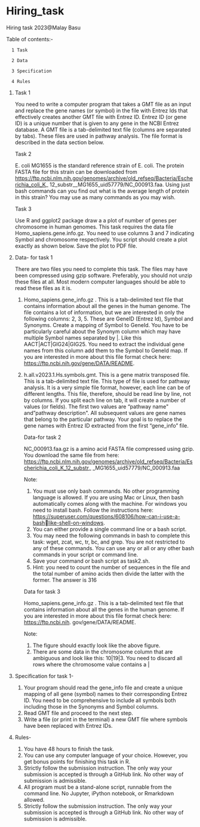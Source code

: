 # Hiring_task 
Hiring task 2023@Malay Basu

Table of contents:-

      1 Task 
      
      2 Data
      
      3 Specification
      
      4 Rules 


1. 
      Task 1
   
      You need to write a computer program that takes a GMT file as an input and replace the gene names (or symbol)
      in the file with Entrez Ids that effectively creates another GMT file with Entrez ID.
      Entrez ID (or gene ID) is a unique number that is given to any gene in the NCBI Entrez database. A GMT file
      is a tab-delimited text file (columns are separated by tabs). These files are used in pathway analysis. The file
      format is described in the data section below.

      Task 2
   
      E. coli MG1655 is the standard reference strain of E. coli. The protein FASTA file for this strain can be
      downloaded from https://ftp.ncbi.nlm.nih.gov/genomes/archive/old_refseq/Bacteria/Escherichia_coli_K_
      12_substr__MG1655_uid57779/NC_000913.faa. Using just bash commands can you find out what is the
      average length of protein in this strain? You may use as many commands as you may wish.

      Task 3
   
      Use R and ggplot2 package draw a a plot of number of genes per chromosome in human genomes. This task
      requires the data file Homo_sapiens.gene.info.gz. You need to use columns 3 and 7 indicating Symbol and
      chromosome respectively. You script should create a plot exactly as shown below. Save the plot to PDF file.

3.
   Data- for task 1
  
      There are two files you need to complete this task. The files may have been compressed using gzip software.
      Preferably, you should not unzip these files at all. Most modern computer languages should be able to read
      these files as it is.
  
   1. Homo_sapiens.gene_info.gz . This is a tab-delimited text file that contains information about all the
   genes in the human genome. The file contains a lot of information, but we are interested in only the
   following columns: 2, 3, 5. These are GeneID (Entrez Id), Symbol and Synonyms. Create a mapping
   of Symbol to GeneId. You have to be particularly careful about the Synonym column which may have
   multiple Symbol names separated by |. Like this AACT|ACT|GIG24|GIG25. You need to extract the
   individual gene names from this column add them to the Symbol to GeneId map. If you are interested
   in more about this file format check here: https://ftp.ncbi.nih.gov/gene/DATA/README.
   
   2. h.all.v2023.1.Hs.symbols.gmt. This is a gene matrix transposed file. This is a tab-delimited text file.
   This type of file is used for pathway analysis. It is a very simple file format, however, each line can be of
   different lengths. This file, therefore, should be read line by line, not by columns. If you split each line on
   tab, it will create a number of values (or fields). The first two values are “pathway name" and”pathway
   description". All subsequent values are gene names that belong to the particular pathway. Your goal
   is to replace the gene names with Entrez ID extracted from the first “gene_info” file.
      
      Data-for task 2
      
      NC_000913.faa.gz is a amino acid FASTA file compressed using gzip. You download the same file from
      here: https://ftp.ncbi.nlm.nih.gov/genomes/archive/old_refseq/Bacteria/Escherichia_coli_K_12_substr_
      _MG1655_uid57779/NC_000913.faa
  
      Note:
      1. You must use only bash commands. No other programming language is allowed. If you are using Mac
      or Linux, then bash automatically comes along with the machine. For windows you need to install
      bash. Follow the instructions here: https://superuser.com/questions/608106/how-can-i-use-a-bashlike-shell-on-windows.
      2. You can either provide a single command line or a bash script.
      3. You may need the following commands in bash to complete this task: wget, zcat, wc, tr, bc,
      and grep. You are not restricted to any of these commands. You can use any or all or any other bash
      commands in your script or command line.
      4. Save your command or bash script as task2.sh.
      5. Hint: you need to count the number of sequences in the file and the total number of amino acids then
      divide the latter with the former. The answer is 316
      
      Data for task 3
      
      Homo_sapiens.gene_info.gz . This is a tab-delimited text file that contains information about all the genes
      in the human genome. If you are interested in more about this file format check here: https://ftp.ncbi.nih.
      gov/gene/DATA/README.

      Note:
      1. The figure should exactly look like the above figure.
      2. There are some data in the chromosome column that are ambiguous and look like this: 10|19|3. You
      need to discard all rows where the chromosome value contains a |

3. Specification for task 1-
   1. Your program should read the gene_info file and create a unique mapping of all gene (symbol) names
   to their corresponding Entrez ID. You need to be comprehensive to include all symbols both including
   those in the Synonyms and Symbol columns.
   2. Read GMT file and proceed to the next step.
   3. Write a file (or print in the terminal) a new GMT file where symbols have been replaced with Entrez IDs.
   
4. Rules-
   1. You have 48 hours to finish the task.
   2. You can use any computer language of your choice. However, you get bonus points for finishing this task in R.
   3. Strictly follow the submission instruction. The only way your submission is accepted is through a GitHub link. No other way of submission is admissible.
   4. All program must be a stand-alone script, runnable from the command line. No Jupyter, iPython notebook, or Rmarkdown allowed.
   5. Strictly follow the submission instruction. The only way your submission is accepted is through a
      GitHub link. No other way of submission is admissible.


